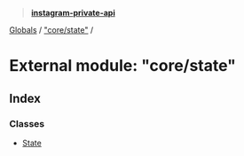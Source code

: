 > **[instagram-private-api](../README.md)**

[Globals](../README.md) / ["core/state"](_core_state_.md) /

# External module: "core/state"

## Index

### Classes

* [State](../classes/_core_state_.state.md)